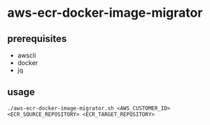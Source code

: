# aws-ecr-docker-image-migrator

## prerequisites
* awscli
* docker
* jq

## usage
```shell
./aws-ecr-docker-image-migrator.sh <AWS_CUSTOMER_ID> <ECR_SOURCE_REPOSITORY> <ECR_TARGET_REPOSITORY>
```
